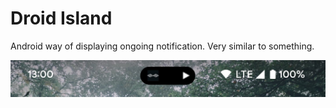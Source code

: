# Droid Island

Android way of displaying ongoing notification. Very similar to something.

![Example](https://github.com/whitipet/droid-island-android/blob/main/assets/example.jpg?raw=true)